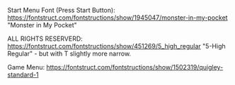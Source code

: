
Start Menu Font (Press Start Button): https://fontstruct.com/fontstructions/show/1945047/monster-in-my-pocket "Monster in My Pocket"

ALL RIGHTS RESERVERD: https://fontstruct.com/fontstructions/show/451269/5_high_regular "5-High Regular" - but with T slightly more narrow.

Game Menu: https://fontstruct.com/fontstructions/show/1502319/quigley-standard-1 
